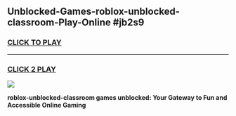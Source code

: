 
## Unblocked-Games-roblox-unblocked-classroom-Play-Online #jb2s9
<h3>
<a href="https://news.freeplayer.one?title=roblox-unblocked-classroom&ref=3">CLICK TO PLAY</a></h3>
<hr>

<h3>
<a href="https://news.freeplayer.one?title=roblox-unblocked-classroom&ref=3">CLICK 2 PLAY</a>
  
</h3>

<a href="https://news.freeplayer.one?title=roblox-unblocked-classroom&ref=3"><img src="https://clearcache.store/games.png"></a>


**roblox-unblocked-classroom games unblocked: Your Gateway to Fun and Accessible Online Gaming**
